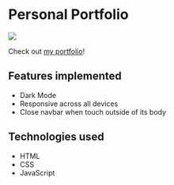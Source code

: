# Personal Portfolio

<img src="https://img.icons8.com/plasticine/100/000000/resume-website.png"/>

Check out [my portfolio](https://haikhalfakhreez.github.io/Portfolio/)!

## Features implemented

  - Dark Mode
  - Responsive across all devices
  - Close navbar when touch outside of its body

## Technologies used

  - HTML
  - CSS
  - JavaScript